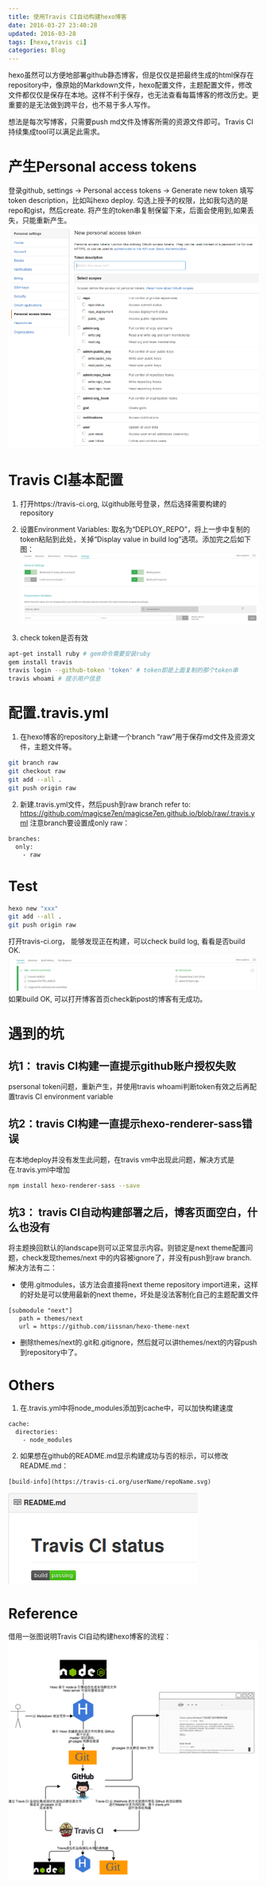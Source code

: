 ```yaml
---
title: 使用Travis CI自动构建hexo博客
date: 2016-03-27 23:40:28
updated: 2016-03-28
tags: [hexo,travis ci]
categories: Blog
---
```


hexo虽然可以方便地部署github静态博客，但是仅仅是把最终生成的html保存在repository中，像原始的Markdown文件，hexo配置文件，主题配置文件，修改文件都仅仅是保存在本地。这样不利于保存，也无法查看每篇博客的修改历史。更重要的是无法做到跨平台，也不易于多人写作。

想法是每次写博客，只需要push md文件及博客所需的资源文件即可。Travis CI持续集成tool可以满足此需求。

<!--more-->

# 产生Personal access tokens
登录github, settings -> Personal access tokens -> Generate new token
填写token description，比如叫hexo deploy.
勾选上授予的权限，比如我勾选的是repo和gist，然后create.
将产生的token串复制保留下来，后面会使用到,如果丢失，只能重新产生。
![personal_access_token.png](/img/personal_access_token.png)

# Travis CI基本配置
1. 打开https://travis-ci.org, 以github账号登录，然后选择需要构建的repository
2. 设置Environment Variables: 取名为“DEPLOY_REPO”，将上一步中复制的token粘贴到此处，关掉“Display value in build log”选项。添加完之后如下图：
![travis_ci_setting.png](/img/travis_ci_setting.png)

3. check token是否有效
```bash
apt-get install ruby # gem命令需要安装ruby
gem install travis
travis login --github-token 'token' # token即是上面复制的那个token串
travis whoami # 提示用户信息
```

# 配置.travis.yml
1. 在hexo博客的repository上新建一个branch “raw”用于保存md文件及资源文件，主题文件等。
```bash
git branch raw
git checkout raw
git add --all .
git push origin raw
```
2. 新建.travis.yml文件，然后push到raw branch
refer to: https://github.com/magicse7en/magicse7en.github.io/blob/raw/.travis.yml
注意branch要设置成only raw：
```
branches:
  only:
    - raw
```

# Test
```bash
hexo new "xxx"
git add --all .
git push origin raw
```
打开travis-ci.org， 能够发现正在构建，可以check build log, 看看是否build OK.
![travis_ci_build_status.png](/img/travis_ci_build_status.png)
如果build OK, 可以打开博客首页check新post的博客有无成功。

# 遇到的坑
## 坑1： travis CI构建一直提示github账户授权失败
psersonal token问题，重新产生，并使用travis whoami判断token有效之后再配置travis CI environment variable

## 坑2：travis CI构建一直提示hexo-renderer-sass错误
在本地deploy并没有发生此问题，在travis vm中出现此问题，解决方式是在.travis.yml中增加
```bash
npm install hexo-renderer-sass --save
```

## 坑3： travis CI自动构建部署之后，博客页面空白，什么也没有
将主题换回默认的landscape则可以正常显示内容。则锁定是next theme配置问题，check发现themes/next 中的内容被ignore了，并没有push到raw branch.
解决方法有二：
 - 使用.gitmodules，该方法会直接将next theme repository import进来，这样的好处是可以使用最新的next theme，坏处是没法客制化自己的主题配置文件
 ```
 [submodule "next"]
    path = themes/next
    url = https://github.com/iissnan/hexo-theme-next
 ```
 - 删除themes/next的.git和.gitignore，然后就可以讲themes/next的内容push到repository中了。

# Others
1. 在.travis.yml中将node_modules添加到cache中，可以加快构建速度
```
cache:
  directories:
    - node_modules
```
2. 如果想在github的README.md显示构建成功与否的标示，可以修改README.md：
```
[build-info](https://travis-ci.org/userName/repoName.svg)
```
![travis_ci_build_info_show.png](/img/travis_ci_build_info_show.png)


# Reference
借用一张图说明Travis CI自动构建hexo博客的流程：
![travis-ci-work-flow.png](/img/travis-ci-work-flow.png)
